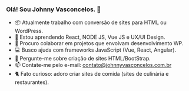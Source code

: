 ### Olá! Sou Johnny Vasconcelos. 👋

- 📦 Atualmente trabalho com conversão de sites para HTML ou WordPress.
- 🌱 Estou aprendendo React, NODE JS, Vue JS e UX/UI Design.
- 💪 Procuro colaborar em projetos que envolvam desenvolvimento WP.
- 💻 Busco ajuda com frameworks JavaScript (Vue, React, Angular).
- 💬 Pergunte-me sobre criação de sites HTML/BootStrap.
- 📫 Contate-me pelo e-mail: contato@johnnyvasconcelos.com.br
- 🐈 Fato curioso: adoro criar sites de comida (sites de culinária e restaurantes).
